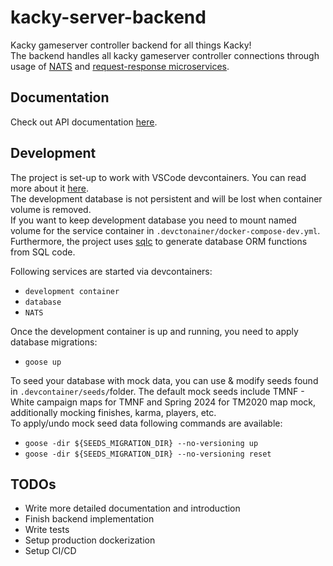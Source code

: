 # kacky-server-backend

Kacky gameserver controller backend for all things Kacky!<br>
The backend handles all kacky gameserver controller connections through usage of [NATS](https://docs.nats.io/) and [request-response microservices](https://github.com/nats-io/nats.go/blob/main/micro/README.md).

## Documentation

Check out API documentation [here](/api/README.md).

## Development

The project is set-up to work with VSCode devcontainers. You can read more about it [here](https://code.visualstudio.com/docs/devcontainers/containers).<br> The development database is not persistent and will be lost when container volume is removed. <br> If you want to keep development database you need to mount named volume for the service container in `.devctonainer/docker-compose-dev.yml`.
Furthermore, the project uses [sqlc](https://github.com/sqlc-dev/sqlc) to generate database ORM functions from SQL code.

Following services are started via devcontainers:

- `development container`
- `database`
- `NATS`

Once the development container is up and running, you need to apply database migrations:

- `goose up`

To seed your database with mock data, you can use & modify seeds found in `.devcontainer/seeds/`folder.
The default mock seeds include TMNF - White campaign maps for TMNF and Spring 2024 for TM2020 map mock, additionally mocking finishes, karma, players, etc.
<br>
To apply/undo mock seed data following commands are available:

- `goose -dir ${SEEDS_MIGRATION_DIR} --no-versioning up`
- `goose -dir ${SEEDS_MIGRATION_DIR} --no-versioning reset`

## TODOs

- Write more detailed documentation and introduction
- Finish backend implementation
- Write tests
- Setup production dockerization
- Setup CI/CD
